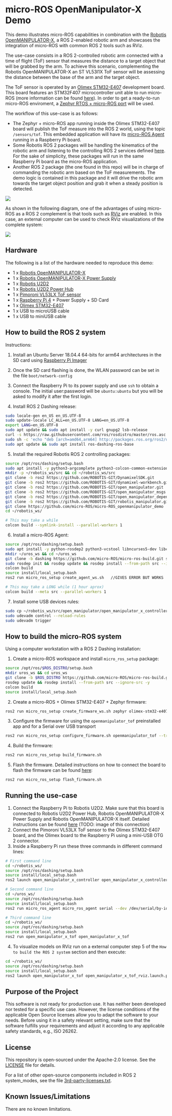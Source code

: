 # micro-ROS OpenManipulator-X Demo

This demo illustrates micro-ROS capabilities in combination with the
[Robotis OpenMANIPULATOR-X](http://emanual.robotis.com/docs/en/platform/openmanipulator_x/overview/), a ROS 2-enabled
robotic arm and showcases the integration of micro-ROS with common ROS 2 tools such as RViz. 

The use-case consists in a ROS 2-controlled robotic arm connected with a time of flight (ToF) sensor that
measures the distance to a target object that will be grabbed by the arm. To achieve this scenario, complementing
the Robotis OpenMANIPULATOR-X an ST VL53l1X ToF sensor will be assessing the distance between the base of the arm and
the target object.

The ToF sensor is operated by an
[Olimex STM32-E407](https://www.olimex.com/Products/ARM/ST/STM32-E407/open-source-hardware) development board. 
This board features an STM32F407 microcontroller unit able to run micro-ROS
(more information can be found [here](https://micro-ros.github.io/docs/overview/hardware/)).
In order to get a ready-to-run micro-ROS enviroment, a
[Zephyr RTOS + micro-ROS port](https://micro-ros.github.io/docs/tutorials/advanced/zephyr/zephyr_getting_started/)
will be used. 

The workflow of this use-case is as follows: 
 - The Zephyr + micro-ROS app running inside the Olimex STM32-E407 board will publish the ToF measure into the ROS 2
   world, using the topic `/sensors/tof`. This embedded application will have its
   [micro-ROS Agent](https://micro-ros.github.io/docs/overview/) running in a Raspberry Pi board.
 - Some Robotis ROS 2 packages will be handling the kinematics of the robotic arm and listening to the
   controlling ROS 2 services defined
   [here](http://emanual.robotis.com/docs/en/platform/openmanipulator_x/ros2_controller_package/#service).
   For the sake of simplicity, these packages will run in the same Raspberry Pi board as the micro-ROS application.
 - Another ROS 2 package (the one found in this repo) will be in charge of commanding the robotic arm based on the ToF
   measurements. The demo logic is contained in this package and it will drive the robotic arm towards the target object
   position and grab it when a steady position is detected.

![](http://www.plantuml.com/plantuml/proxy?cache=no&src=https://raw.githubusercontent.com/micro-ROS/micro-ROS_openmanipulator_demo/master/assets/diagrams/usecase_diagram.puml)

As shown in the following diagram, one of the advantages of using micro-ROS as a ROS 2 complement is that tools such
as [RViz](http://wiki.ros.org/rviz) are enabled. In this case, an external computer can be used to check RViz
visualizations of the complete system: 

![](https://raw.githubusercontent.com/micro-ROS/micro-ROS_openmanipulator_demo/master/assets/images/diagram1.png)
<!-- ![](http://www.plantuml.com/plantuml/proxy?cache=no&src=https://raw.githubusercontent.com/micro-ROS/micro-ROS_openmanipulator_demo/master/assets/diagrams/entities_diagram.puml) -->


## Hardware

The following is a list of the hardware needed to reproduce this demo:

* 1 x [Robotis OpenMANIPULATOR-X](http://www.robotis.us/openmanipulator-x/)
* 1 x [Robotis OpenMANIPULATOR-X Power Supply](http://www.robotis.us/smps-12v-5a-ps-10-us-110v/)
* 1 x [Robotis U2D2](http://www.robotis.us/u2d2/)
* 1 x [Robotis U2D2 Power Hub](http://emanual.robotis.com/docs/en/parts/interface/u2d2_power_hub/)
* 1 x [Pimoroni VL53LX ToF sensor](https://shop.pimoroni.com/products/vl53l1x-breakout)
* 1 x [Raspberry Pi 4](https://www.raspberrypi.org/products/raspberry-pi-4-model-b/) + Power Supply + SD Card
* 1 x [Olimex STM32-E407](https://www.olimex.com/Products/ARM/ST/STM32-E407/open-source-hardware)
* 1 x USB to microUSB cable
* 1 x USB to miniUSB cable


## How to build the ROS 2 system 

Instructions:

 1. Install an Ubuntu Server 18.04.4 64-bits for arm64 architectures in the SD card using
    [Raspberry Pi Imager](https://www.raspberrypi.org/downloads/)
 2. Once the SD card flashing is done, the WLAN password can be set in the file `boot/network-config` 
 3. Connect the Raspberry Pi to its power supply and use `ssh` to obtain a console.
    The initial user:password will be `ubuntu:ubuntu` but you will be asked to modify it after the first login.

 4. Install ROS 2 Dashing release:

```bash
sudo locale-gen en_US en_US.UTF-8
sudo update-locale LC_ALL=en_US.UTF-8 LANG=en_US.UTF-8
export LANG=en_US.UTF-8
sudo apt update && sudo apt install -y curl gnupg2 lsb-release
curl -s https://raw.githubusercontent.com/ros/rosdistro/master/ros.asc | sudo apt-key add -
sudo sh -c 'echo "deb [arch=amd64,arm64] http://packages.ros.org/ros2/ubuntu `lsb_release -cs` main" > /etc/apt/sources.list.d/ros2-latest.list'
sudo apt update && sudo apt install ros-dashing-ros-base
```
 5. Install the required Robotis ROS 2 controlling packages:
   
```bash
source /opt/ros/dashing/setup.bash 
sudo apt install -y python3-argcomplete python3-colcon-common-extensions libboost-system-dev
mkdir -p ~/robotis_ws/src && cd ~/robotis_ws/src
git clone -b ros2 https://github.com/ROBOTIS-GIT/DynamixelSDK.git  
git clone -b ros2 https://github.com/ROBOTIS-GIT/dynamixel-workbench.git  
git clone -b ros2 https://github.com/ROBOTIS-GIT/open_manipulator.git  
git clone -b ros2 https://github.com/ROBOTIS-GIT/open_manipulator_msgs.git  
git clone -b ros2 https://github.com/ROBOTIS-GIT/open_manipulator_dependencies.git  
git clone -b ros2 https://github.com/ROBOTIS-GIT/robotis_manipulator.git 
git clone https://github.com/micro-ROS/micro-ROS_openmanipulator_demo
cd ~/robotis_ws/

# This may take a while
colcon build --symlink-install --parallel-workers 1
```
 6. Install a micro-ROS Agent:

```bash
source /opt/ros/dashing/setup.bash 
sudo apt install -y python-rosdep2 python3-vcstool libncurses5-dev libcurl4-openssl-dev libasio-dev clang-tidy
mkdir ~/uros_ws && cd ~/uros_ws
git clone -b dashing https://github.com/micro-ROS/micro-ros-build.git src/micro-ros-build   #USE feature/agent_lite BRANCH
sudo rosdep init && rosdep update && rosdep install --from-path src --ignore-src -y
colcon build
source install/local_setup.bash
ros2 run micro_ros_setup create_agent_ws.sh   //GIVES ERROR BUT WORKS

# This may take a LONG while (1 hour aprox)
colcon build --meta src --parallel-workers 1
```

 7. Install some USB devices rules:

```bash
sudo cp ~/robotis_ws/src/open_manipulator/open_manipulator_x_controller/99-open-manipulator-cdc.rules /etc/udev/rules.d/
sudo udevadm control --reload-rules
sudo udevadm trigger
```

## How to build the micro-ROS system 

Using a computer workstation with a ROS 2 Dashing installation:

 1. Create a micro-ROS workspace and install `micro_ros_setup` package:

```bash
source /opt/ros/$ROS_DISTRO/setup.bash
mkdir uros_ws && cd uros_ws
git clone -b $ROS_DISTRO https://github.com/micro-ROS/micro-ros-build.git src/micro-ros-build
rosdep update && rosdep install --from-path src --ignore-src -y
colcon build
source install/local_setup.bash
```

 2. Create a micro-ROS + Olimex STM32-E407 + Zephyr firmware:

```bash
ros2 run micro_ros_setup create_firmware_ws.sh zephyr olimex-stm32-e407
```

 3. Configure the firmware for using the `openmanipulator_tof` preinstalled app and for a Serial over USB transport

```bash
ros2 run micro_ros_setup configure_firmware.sh openmanipulator_tof --transport serial-usb
```

 4. Build the firmware:

```bash
ros2 run micro_ros_setup build_firmware.sh
```

 5. Flash the firmware. Detailed instructions on how to connect the board to flash the firmware can be found [here](https://micro-ros.github.io/docs/tutorials/advanced/zephyr/zephyr_getting_started/):

```bash
ros2 run micro_ros_setup flash_firmware.sh
```

## Running the use-case 

 1. Connect the Raspberry Pi to Robotis U2D2. Make sure that this board is connected to Robotis U2D2 Power Hub,
    Robotis OpenMANIPULATOR-X Power Supply and Robotis OpenMANIPULATOR-X itself.
    Detailed instructions can be found
    [here](http://emanual.robotis.com/docs/en/platform/openmanipulator_x/ros2_setup/#ros-setup)
    (TODO: image of this connection) 
 2. Connect the Pimoroni VL53LX ToF sensor to the Olimex STM32-E407 board, and the Olimex board to the Raspberry Pi
    using a mini-USB OTG 2 connector.
 3. Inside a Raspberry Pi run these three commands in different command lines:

```bash
# First command line
cd ~/robotis_ws/
source /opt/ros/dashing/setup.bash
source install/local_setup.bash
ros2 launch open_manipulator_x_controller open_manipulator_x_controller.launch.py  

# Second command line
cd ~/uros_ws/
source /opt/ros/dashing/setup.bash
source install/local_setup.bash
ros2 run micro_ros_agent micro_ros_agent serial --dev /dev/serial/by-id/usb-ZEPHYR_Zephyr_CDC_ACM_sample_3536510100290035-if00 -v6

# Third command line
cd ~/robotis_ws/
source /opt/ros/dashing/setup.bash
source install/local_setup.bash
ros2 run open_manipulator_x_tof open_manipulator_x_tof  
```
 
 4. To visualize models on RViz run on a external computer step 5 of the `How to build the ROS 2 system` section and
 then execute:

```bash
cd ~/robotis_ws/
source /opt/ros/dashing/setup.bash
source install/local_setup.bash
ros2 launch open_manipulator_x_tof open_manipulator_x_tof_rviz.launch.py
```

## Purpose of the Project

This software is not ready for production use. It has neither been developed nor
tested for a specific use case. However, the license conditions of the
applicable Open Source licenses allow you to adapt the software to your needs.
Before using it in a safety relevant setting, make sure that the software
fulfills your requirements and adjust it according to any applicable safety
standards, e.g., ISO 26262.

## License

This repository is open-sourced under the Apache-2.0 license. See the [LICENSE](LICENSE) file for details.

For a list of other open-source components included in ROS 2 system_modes,
see the file [3rd-party-licenses.txt](3rd-party-licenses.txt).

## Known Issues/Limitations

There are no known limitations.